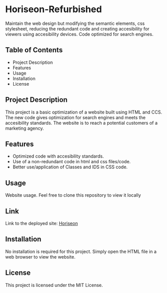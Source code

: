 # Horiseon-Refurbished

Maintain the web design but modifying the semantic elements, css stylesheet, reducing the redundant code
and creating accesibility for viewers using accesibility devices. Code optimized for search engines.

## Table of Contents
- Project Description
- Features
- Usage
- Installation
- License

## Project Description 
This project is a basic optimization of a website built using HTML and CCS. The new code gives optimization
for search engines and meets the accesibility standards. The website is to reach a potential customers of a marketing agency.

## Features
- Optimized code with accesibility standards.
- Use of a non-redundant code in html and css files/code.
- Better use/application of Classes and IDS in CSS code.

## Usage
Website usage. Feel free to clone this repository to view it locally

## Link
Link to the deployed site:
[Horiseon](https://frankaroca.github.io/Horiseon-refurbished-homework/)

## Installation
No installation is required for this project. Simply open the HTML file in a web browser to view the website.

## License
This project is licensed under the MIT License.

